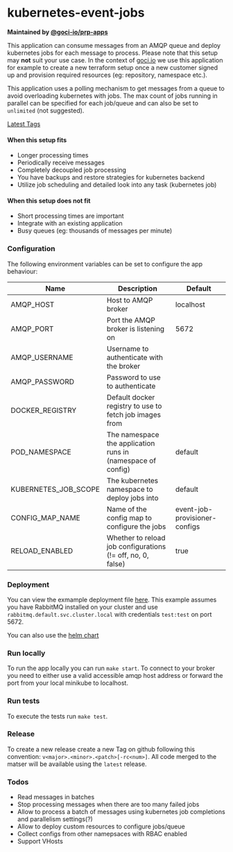# kubernetes-event-jobs

**Maintained by [@goci-io/prp-apps](https://github.com/orgs/goci-io/teams/prp-apps)**

This application can consume messages from an AMQP queue and deploy kubernetes jobs for each message to process. 
Please note that this setup may **not** suit your use case. In the context of [goci.io](https://goci.io) we use this application for example 
to create a new terraform setup once a new customer signed up and provision required resources (eg: repository, namespace etc.).

This application uses a polling mechanism to get messages from a queue to avoid overloading kubernetes with jobs.
The max count of jobs running in parallel can be specified for each job/queue and can also be set to `unlimited` (not suggested). 

[Latest Tags](https://hub.docker.com/r/gocidocker/k8s-event-jobs/tags)

#### When this setup fits
- Longer processing times  
- Periodically receive messages    
- Completely decoupled job processing  
- You have backups and restore strategies for kubernetes backend  
- Utilize job scheduling and detailed look into any task (kubernetes job)  

#### When this setup does not fit
- Short processing times are important  
- Integrate with an existing application  
- Busy queues (eg: thousands of messages per minute)  

### Configuration

The following environment variables can be set to configure the app behaviour:

| Name | Description | Default |
|----------------|-------------------------------------------------|--------------------|
| AMQP_HOST | Host to AMQP broker | localhost |
| AMQP_PORT | Port the AMQP broker is listening on | 5672 |
| AMQP_USERNAME | Username to authenticate with the broker |  |
| AMQP_PASSWORD | Password to use to authenticate |  |
| DOCKER_REGISTRY | Default docker registry to use to fetch job images from |  |
| POD_NAMESPACE | The namespace the application runs in (namespace of config) | default |
| KUBERNETES_JOB_SCOPE | The kubernetes namespace to deploy jobs into | default |
| CONFIG_MAP_NAME | Name of the config map to configure the jobs | event-job-provisioner-configs |
| RELOAD_ENABLED | Whether to reload job configurations (!= off, no, 0, false) | true |

### Deployment

You can view the exmample deployment file [here](https://github.com/goci-io/k8s-event-jobs/tree/master/Deployment.yaml). 
This example assumes you have RabbitMQ installed on your cluster and use `rabbitmq.default.svc.cluster.local` with credentials `test:test` on port 5672.

You can also use the [helm chart](https://github.com/goci-io/k8s-event-jobs/tree/master/helm)

### Run locally

To run the app locally you can run `make start`. To connect to your broker you need to either use a valid accessible amqp host address or forward the port from your local minikube to localhost.

### Run tests

To execute the tests run `make test`.

### Release

To create a new release create a new Tag on github following this convention: `v<major>.<minor>.<patch>[-rc<num>]`.
All code merged to the matser will be available using the `latest` release.

### Todos

- Read messages in batches   
- Stop processing messages when there are too many failed jobs  
- Allow to process a batch of messages using kubernetes job completions and parallelism settings(?)    
- Allow to deploy custom resources to configure jobs/queue  
- Collect configs from other namepsaces with RBAC enabled  
- Support VHosts
